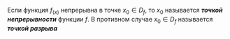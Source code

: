 Если функция $f_(x)$ непрерывна в точке $x_{0} \in D_{f}$, то $x_{0}$ называется ___точкой непрерывности___ функции $f$.
В противном случае $x_{0} \in D_{f}$ называется ___точкой разрыва___